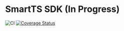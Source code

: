 # SmartTS SDK (In Progress)
![CI](https://github.com/RomarQ/smartts-sdk/workflows/CI/badge.svg)
[![Coverage Status](https://coveralls.io/repos/github/RomarQ/smartts-sdk/badge.svg?branch=main&t=bN86Fp)](https://coveralls.io/github/RomarQ/smartts-sdk?branch=main)
